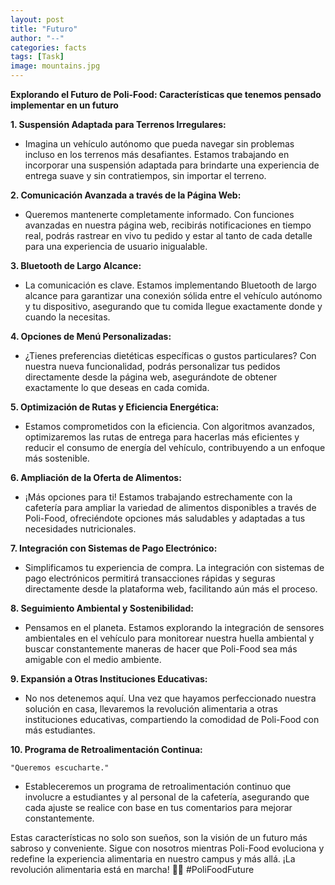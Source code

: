 ```yaml
---
layout: post
title: "Futuro"
author: "--"
categories: facts
tags: [Task]
image: mountains.jpg
---
```


**Explorando el Futuro de Poli-Food: Características que tenemos pensado implementar en un futuro**

**1. Suspensión Adaptada para Terrenos Irregulares:**
   - Imagina un vehículo autónomo que pueda navegar sin problemas incluso en los terrenos más desafiantes. Estamos trabajando en incorporar una suspensión adaptada para brindarte una experiencia de entrega suave y sin contratiempos, sin importar el terreno.

**2. Comunicación Avanzada a través de la Página Web:**
   - Queremos mantenerte completamente informado. Con funciones avanzadas en nuestra página web, recibirás notificaciones en tiempo real, podrás rastrear en vivo tu pedido y estar al tanto de cada detalle para una experiencia de usuario inigualable.

**3. Bluetooth de Largo Alcance:**
   - La comunicación es clave. Estamos implementando Bluetooth de largo alcance para garantizar una conexión sólida entre el vehículo autónomo y tu dispositivo, asegurando que tu comida llegue exactamente donde y cuando la necesitas.

**4. Opciones de Menú Personalizadas:**
   - ¿Tienes preferencias dietéticas específicas o gustos particulares? Con nuestra nueva funcionalidad, podrás personalizar tus pedidos directamente desde la página web, asegurándote de obtener exactamente lo que deseas en cada comida.

**5. Optimización de Rutas y Eficiencia Energética:**
   - Estamos comprometidos con la eficiencia. Con algoritmos avanzados, optimizaremos las rutas de entrega para hacerlas más eficientes y reducir el consumo de energía del vehículo, contribuyendo a un enfoque más sostenible.

**6. Ampliación de la Oferta de Alimentos:**
   - ¡Más opciones para ti! Estamos trabajando estrechamente con la cafetería para ampliar la variedad de alimentos disponibles a través de Poli-Food, ofreciéndote opciones más saludables y adaptadas a tus necesidades nutricionales.

**7. Integración con Sistemas de Pago Electrónico:**
   - Simplificamos tu experiencia de compra. La integración con sistemas de pago electrónicos permitirá transacciones rápidas y seguras directamente desde la plataforma web, facilitando aún más el proceso.

**8. Seguimiento Ambiental y Sostenibilidad:**
   - Pensamos en el planeta. Estamos explorando la integración de sensores ambientales en el vehículo para monitorear nuestra huella ambiental y buscar constantemente maneras de hacer que Poli-Food sea más amigable con el medio ambiente.

**9. Expansión a Otras Instituciones Educativas:**
   - No nos detenemos aquí. Una vez que hayamos perfeccionado nuestra solución en casa, llevaremos la revolución alimentaria a otras instituciones educativas, compartiendo la comodidad de Poli-Food con más estudiantes.

**10. Programa de Retroalimentación Continua:**
    
    "Queremos escucharte."

  - Estableceremos un programa de retroalimentación continuo que involucre a estudiantes y al personal de la cafetería, asegurando que cada ajuste se realice con base en tus comentarios para mejorar constantemente.

Estas características no solo son sueños, son la visión de un futuro más sabroso y conveniente. Sigue con nosotros mientras Poli-Food evoluciona y redefine la experiencia alimentaria en nuestro campus y más allá. ¡La revolución alimentaria está en marcha! 🚀🍜 #PoliFoodFuture 
